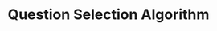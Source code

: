 ---
title: Question Selection Algorithm
redirect_to: "/releases/v5.0.1/developers/question_selection_algorithm"
---